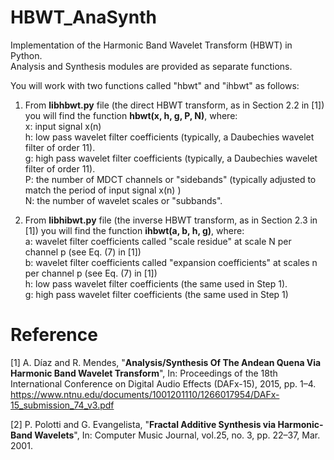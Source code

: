 # HBWT_AnaSynth
Implementation of the Harmonic Band Wavelet Transform (HBWT) in Python.<br />
Analysis and Synthesis modules are provided as separate functions.

You will work with two functions called "hbwt" and "ihbwt" as follows:

1. From **libhbwt.py** file (the direct HBWT transform, as in Section 2.2 in [1]) you will find the function **hbwt(x, h, g, P, N)**, where:<br />
x: input signal x(n)<br />
h: low pass wavelet filter coefficients (typically, a Daubechies wavelet filter of order 11).<br />
g: high pass wavelet filter coefficients (typically, a Daubechies wavelet filter of order 11).<br />
P: the number of MDCT channels or "sidebands" (typically adjusted to match the period of input signal x(n) )<br />
N: the number of wavelet scales or "subbands".<br />

2. From **libhibwt.py** file (the inverse HBWT transform, as in Section 2.3 in [1]) you will find the function **ihbwt(a, b, h, g)**, where:<br />
a: wavelet filter coefficients called "scale residue" at scale N per channel p (see Eq. (7) in [1])<br />
b: wavelet filter coefficients called "expansion coefficients" at scales n per channel p (see Eq. (7) in [1])<br />
h: low pass wavelet filter coefficients (the same used in Step 1).<br />
g: high pass wavelet filter coefficients (the same used in Step 1)<br />

# Reference
[1] A. Díaz and R. Mendes, "**Analysis/Synthesis Of The Andean Quena Via Harmonic Band Wavelet Transform**", In: Proceedings of the 18th International Conference on Digital Audio Effects (DAFx-15), 2015, pp. 1–4.<br />
https://www.ntnu.edu/documents/1001201110/1266017954/DAFx-15_submission_74_v3.pdf

[2] P. Polotti and G. Evangelista, "**Fractal Additive Synthesis via Harmonic-Band Wavelets**", In: Computer Music Journal, vol.25, no. 3, pp. 22–37, Mar. 2001.
